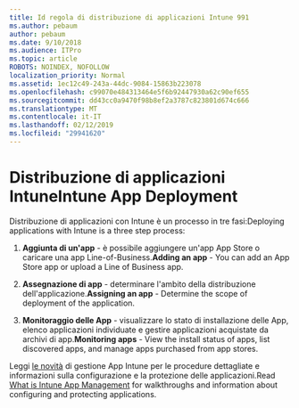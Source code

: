 ```yaml
---
title: Id regola di distribuzione di applicazioni Intune 991
ms.author: pebaum
author: pebaum
ms.date: 9/10/2018
ms.audience: ITPro
ms.topic: article
ROBOTS: NOINDEX, NOFOLLOW
localization_priority: Normal
ms.assetid: 1ec12c49-243a-44dc-9084-15863b223078
ms.openlocfilehash: c99070e484313464e5f6b92447930a62c90ef655
ms.sourcegitcommit: dd43cc0a9470f98b8ef2a3787c823801d674c666
ms.translationtype: MT
ms.contentlocale: it-IT
ms.lasthandoff: 02/12/2019
ms.locfileid: "29941620"
---
```

# <a name="intune-app-deployment"></a><span data-ttu-id="33d31-102">Distribuzione di applicazioni Intune</span><span class="sxs-lookup"><span data-stu-id="33d31-102">Intune App Deployment</span></span>

<span data-ttu-id="33d31-103">Distribuzione di applicazioni con Intune è un processo in tre fasi:</span><span class="sxs-lookup"><span data-stu-id="33d31-103">Deploying applications with Intune is a three step process:</span></span>
  
1. <span data-ttu-id="33d31-104">**Aggiunta di un'app** - è possibile aggiungere un'app App Store o caricare una app Line-of-Business.</span><span class="sxs-lookup"><span data-stu-id="33d31-104">**Adding an app** - You can add an App Store app or upload a Line of Business app.</span></span> 
    
2. <span data-ttu-id="33d31-105">**Assegnazione di app** - determinare l'ambito della distribuzione dell'applicazione.</span><span class="sxs-lookup"><span data-stu-id="33d31-105">**Assigning an app** - Determine the scope of deployment of the application.</span></span> 
    
3. <span data-ttu-id="33d31-106">**Monitoraggio delle App** - visualizzare lo stato di installazione delle App, elenco applicazioni individuate e gestire applicazioni acquistate da archivi di app.</span><span class="sxs-lookup"><span data-stu-id="33d31-106">**Monitoring apps** - View the install status of apps, list discovered apps, and manage apps purchased from app stores.</span></span> 
    
<span data-ttu-id="33d31-107">Leggi [le novità](https://docs.microsoft.com/intune/app-management) di gestione App Intune per le procedure dettagliate e informazioni sulla configurazione e la protezione delle applicazioni.</span><span class="sxs-lookup"><span data-stu-id="33d31-107">Read [What is Intune App Management](https://docs.microsoft.com/intune/app-management) for walkthroughs and information about configuring and protecting applications.</span></span> 
  

